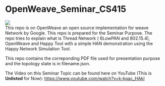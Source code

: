 # OpenWeave_Seminar_CS415

<img src = "https://openweave.io/images/ow-logo-weave.png">

<br>
This repo is on OpenWeave an open source implementation for weave Network by Google. This repo is prepared for the Seminar Purpose. The repo tries to explain what is Thread Network ( 6LowPAN and 802.15.4), OpenWeave and Happy Tool with a simple HAN demonstration using the Happy Network Simulation Tool.   



This repo contains the correponding PDF file used for presentation purpose and the topology state is in filename.json.


The Video on this Seminar Topic can be found here  on YouTube (This is **Unlisted** for Now): https://www.youtube.com/watch?v=k-kgac_HAkI






